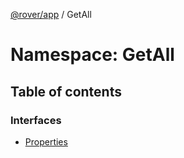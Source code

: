 [@rover/app](../README.md) / GetAll

# Namespace: GetAll

## Table of contents

### Interfaces

- [Properties](../interfaces/GetAll.Properties.md)
